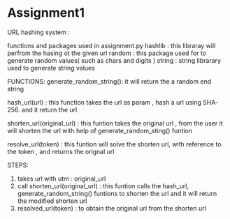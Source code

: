 # Assignment1

URL hashing system : 

functions and packages used in assignment.py 
 hashlib : this libraray will perfrom the hasing ot the given  url
 random : this package used for to generate random values( such as chars and digits )
 string :  string librarary used to generate string values 


FUNCTIONS:
generate_random_string():  it will return the a random end string

hash_url(url) : this function takes the url as param , hash a url using SHA-256. and it return the url

shorten_url(original_url) :  this funtion takes the original url , from the user it will shorten the url with help of generate_random_sting() funtion 

resolve_url(token) :  this funtion will solve the shorten url, with reference to the token , and returns the orignal url 


STEPS:

1. takes url with utm :  original_url 
2. call shorten_url(original_url) : this funtion calls  the hash_url, generate_random_string() funtions to shorten the url and it will return the modified shorten url
3. resolved_url(token) :  to obtain the original url from the shorten url
